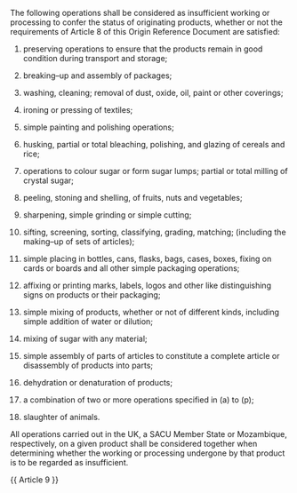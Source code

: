 The following operations shall be considered as insufficient working or processing to confer the status of originating products, whether or not the requirements of Article 8 of this Origin Reference Document are satisfied:

1. preserving operations to ensure that the products remain in good condition during transport and storage;

2. breaking–up and assembly of packages;

3. washing, cleaning; removal of dust, oxide, oil, paint or other coverings;

4. ironing or pressing of textiles;

5. simple painting and polishing operations;

6. husking, partial or total bleaching, polishing, and glazing of cereals and rice;

7. operations to colour sugar or form sugar lumps; partial or total milling of crystal sugar;

8. peeling, stoning and shelling, of fruits, nuts and vegetables;

9. sharpening, simple grinding or simple cutting;

10. sifting, screening, sorting, classifying, grading, matching; (including the making–up of sets of articles);

11. simple placing in bottles, cans, flasks, bags, cases, boxes, fixing on cards or boards and all other simple packaging operations;

12. affixing or printing marks, labels, logos and other like distinguishing signs on products or their packaging;

13. simple mixing of products, whether or not of different kinds, including simple addition of water or dilution;

14. mixing of sugar with any material;

15. simple assembly of parts of articles to constitute a complete article or disassembly of products into parts;

16. dehydration or denaturation of products;

17. a combination of two or more operations specified in (a) to (p);

18. slaughter of animals.

All operations carried out in the UK, a SACU Member State or Mozambique, respectively, on a given product shall be considered together when determining whether the working or processing undergone by that product is to be regarded as insufficient.

{{ Article 9 }}
